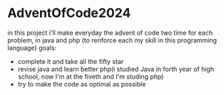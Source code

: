 # AdventOfCode2024

in this project i'll make everyday the advent of code two time for each problem, in java and php (to renforce each my skill in this programming language)
goals:
  - complete it and take all the fifty star
  - revise java and learn better php(i studied Java in forth year of high school, now I'm at the fiveth and I'm studing php)
  - try to make the code as optimal as possible

 
